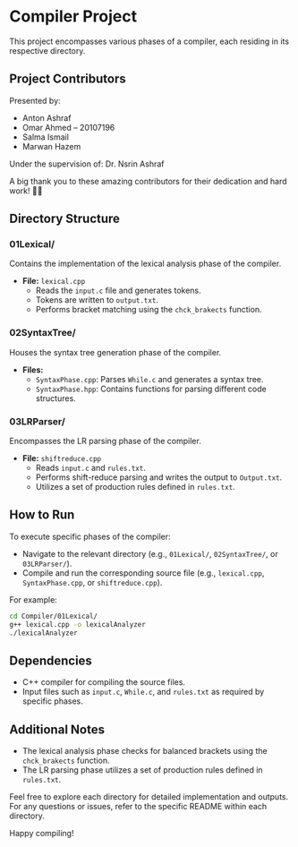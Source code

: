 # Compiler Project

This project encompasses various phases of a compiler, each residing in its respective directory.

## Project Contributors

Presented by:
- Anton Ashraf
- Omar Ahmed – 20107196
- Salma Ismail
- Marwan Hazem

Under the supervision of:
Dr. Nsrin Ashraf

A big thank you to these amazing contributors for their dedication and hard work! 🚀✨

## Directory Structure

### 01Lexical/
Contains the implementation of the lexical analysis phase of the compiler.

- **File:** `lexical.cpp`
  - Reads the `input.c` file and generates tokens.
  - Tokens are written to `output.txt`.
  - Performs bracket matching using the `chck_brakects` function.

### 02SyntaxTree/
Houses the syntax tree generation phase of the compiler.

- **Files:**
  - `SyntaxPhase.cpp`: Parses `While.c` and generates a syntax tree.
  - `SyntaxPhase.hpp`: Contains functions for parsing different code structures.

### 03LRParser/
Encompasses the LR parsing phase of the compiler.

- **File:** `shiftreduce.cpp`
  - Reads `input.c` and `rules.txt`.
  - Performs shift-reduce parsing and writes the output to `Output.txt`.
  - Utilizes a set of production rules defined in `rules.txt`.

## How to Run

To execute specific phases of the compiler:

- Navigate to the relevant directory (e.g., `01Lexical/`, `02SyntaxTree/`, or `03LRParser/`).
- Compile and run the corresponding source file (e.g., `lexical.cpp`, `SyntaxPhase.cpp`, or `shiftreduce.cpp`).

For example:
```bash
cd Compiler/01Lexical/
g++ lexical.cpp -o lexicalAnalyzer
./lexicalAnalyzer
```

## Dependencies

- C++ compiler for compiling the source files.
- Input files such as `input.c`, `While.c`, and `rules.txt` as required by specific phases.

## Additional Notes

- The lexical analysis phase checks for balanced brackets using the `chck_brakects` function.
- The LR parsing phase utilizes a set of production rules defined in `rules.txt`.

Feel free to explore each directory for detailed implementation and outputs. For any questions or issues, refer to the specific README within each directory.

Happy compiling!